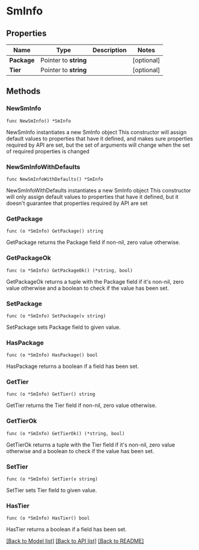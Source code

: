 # SmInfo

## Properties

Name | Type | Description | Notes
------------ | ------------- | ------------- | -------------
**Package** | Pointer to **string** |  | [optional] 
**Tier** | Pointer to **string** |  | [optional] 

## Methods

### NewSmInfo

`func NewSmInfo() *SmInfo`

NewSmInfo instantiates a new SmInfo object
This constructor will assign default values to properties that have it defined,
and makes sure properties required by API are set, but the set of arguments
will change when the set of required properties is changed

### NewSmInfoWithDefaults

`func NewSmInfoWithDefaults() *SmInfo`

NewSmInfoWithDefaults instantiates a new SmInfo object
This constructor will only assign default values to properties that have it defined,
but it doesn't guarantee that properties required by API are set

### GetPackage

`func (o *SmInfo) GetPackage() string`

GetPackage returns the Package field if non-nil, zero value otherwise.

### GetPackageOk

`func (o *SmInfo) GetPackageOk() (*string, bool)`

GetPackageOk returns a tuple with the Package field if it's non-nil, zero value otherwise
and a boolean to check if the value has been set.

### SetPackage

`func (o *SmInfo) SetPackage(v string)`

SetPackage sets Package field to given value.

### HasPackage

`func (o *SmInfo) HasPackage() bool`

HasPackage returns a boolean if a field has been set.

### GetTier

`func (o *SmInfo) GetTier() string`

GetTier returns the Tier field if non-nil, zero value otherwise.

### GetTierOk

`func (o *SmInfo) GetTierOk() (*string, bool)`

GetTierOk returns a tuple with the Tier field if it's non-nil, zero value otherwise
and a boolean to check if the value has been set.

### SetTier

`func (o *SmInfo) SetTier(v string)`

SetTier sets Tier field to given value.

### HasTier

`func (o *SmInfo) HasTier() bool`

HasTier returns a boolean if a field has been set.


[[Back to Model list]](../README.md#documentation-for-models) [[Back to API list]](../README.md#documentation-for-api-endpoints) [[Back to README]](../README.md)


